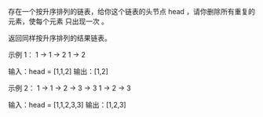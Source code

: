 
存在一个按升序排列的链表，给你这个链表的头节点 head ，请你删除所有重复的元素，使每个元素 只出现一次 。

返回同样按升序排列的结果链表。


示例 1：
1 -> 1 -> 2
1 -> 2

输入：head = [1,1,2]
输出：[1,2]

示例 2：
1 -> 1 -> 2 -> 3 -> 3
1 -> 2 -> 3

输入：head = [1,1,2,3,3]
输出：[1,2,3]

